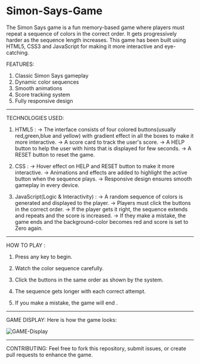 # Simon-Says-Game
The Simon Says game is a fun memory-based game where players must repeat a sequence of colors in the correct order. It gets progressively harder as the sequence length increases. This game has been built using HTML5, CSS3 and JavaScript for making it more interactive and eye-catching.

FEATURES:

1. Classic Simon Says gameplay
2. Dynamic color sequences
3. Smooth animations
4. Score tracking system
5. Fully responsive design

----------

TECHNOLOGIES USED:

1. HTML5 : 
-> The interface consists of four colored buttons(usually red,green,blue and yellow) with gradient effect in all the boxes to make it more interactive.
-> A score card to track the user's score.
-> A HELP button to help the user with hints that is displayed for few seconds.
-> A RESET button to reset the game.
   
3. CSS :
-> Hover effect on HELP and RESET button to make it more interactive.
-> Animations and effects are added to highlight the active button when the sequence plays.
-> Responsive design ensures smooth gameplay in every device.

4. JavaScript(Logic & Interactivity) :
-> A random sequence of colors is generated and displayed to the player.
-> Players must click the buttons in the correct order.
-> If the player gets it right, the sequence extends and repeats and the score is increased.
-> If they make a mistake, the game ends and the background-color becomes red and score is set to Zero again.

------------

HOW TO PLAY :
1. Press any key to begin.

2. Watch the color sequence carefully.

3. Click the buttons in the same order as shown by the system.

4. The sequence gets longer with each correct attempt.

5. If you make a mistake, the game will end .

-----------

GAME DISPLAY:
Here is how the game looks:

![GAME-Display](https://github.com/user-attachments/assets/f058f70d-59fa-40ab-a122-bc84a5aabc2e)

-----------

CONTRIBUTING: 
Feel free to fork this repository, submit issues, or create pull requests to enhance the game.

